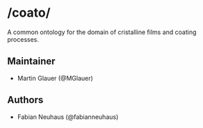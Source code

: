# /coato/

A common ontology for the domain of cristalline films and coating processes.

## Maintainer

* Martin Glauer (@MGlauer)

## Authors

* Fabian Neuhaus (@fabianneuhaus)